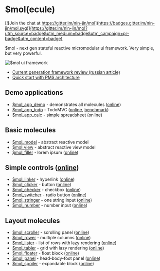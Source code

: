 # $mol(ecule)

[![Join the chat at https://gitter.im/nin-jin/mol](https://badges.gitter.im/nin-jin/mol.svg)](https://gitter.im/nin-jin/mol?utm_source=badge&utm_medium=badge&utm_campaign=pr-badge&utm_content=badge)

$mol - next gen stateful reactive micromodular ui framework. Very simple, but very powerful.

![$mol ui framework](mol.jpg)

* [Current generation framework review (russian article)](https://habrahabr.ru/post/276747/)
* [Quick start with PMS architecture](https://github.com/nin-jin/pms-stub)

## Demo applications

 * [$mol_app_demo](app/demo) - demonstrates all molecules ([online](http://nin-jin.github.io/mol/))
 * [$mol_app_todo](app/todo) - TodoMVC ([online](http://nin-jin.github.io/mol/#!screen=mol_app_todo), [benchmark](https://github.com/nin-jin/todomvc/tree/master/benchmark))
 * [$mol_app_calc](app/calc) - simple spreadsheet ([online](http://nin-jin.github.io/calc/))

## Basic molecules

 * [$mol_model](model) - abstract reactive model
 * [$mol_view](view) - abstract reactive view model 
 * [$mol_filler](filler) - lorem ipsum ([online](http://nin-jin.github.io/mol/#!screen=mol_filler))

## Simple controls ([online](http://nin-jin.github.io/mol/#!screen=mol_controls_demo))

 * [$mol_linker](linker) - hyperlink ([online](http://nin-jin.github.io/mol/#!screen=mol_linker_demo))
 * [$mol_clicker](clicker) - button ([online](http://nin-jin.github.io/mol/#!screen=mol_clicker_demo))
 * [$mol_checker](checker) - checkbox ([online](http://nin-jin.github.io/mol/#!screen=mol_checker_demo))
 * [$mol_switcher](switcher) - radio button ([online](http://nin-jin.github.io/mol/#!screen=mol_switcher_demo))
 * [$mol_stringer](stringer) - one string input ([online](http://nin-jin.github.io/mol/#!screen=mol_stringer_demo))
 * [$mol_number](number) - number input ([online](http://nin-jin.github.io/mol/#!screen=mol_number_demo))

## Layout molecules

 * [$mol_scroller](scroller) - scrolling panel ([online](http://nin-jin.github.io/mol/#!screen=mol_scroller_demo))
 * [$mol_rower](rower) - multiple columns ([online](http://nin-jin.github.io/mol/#!screen=mol_scroller_demo))
 * [$mol_lister](lister) - list of rows with lazy rendering ([online](http://nin-jin.github.io/mol/#!screen=mol_tabler_demo))
 * [$mol_tabler](tabler) - grid with lazy rendering ([online](http://nin-jin.github.io/mol/#!screen=mol_tabler_demo))
 * [$mol_floater](floater) - float block ([online](http://nin-jin.github.io/mol/#!screen=mol_tabler_demo))
 * [$mol_panel](panel) - head-body-foot panel ([online](http://nin-jin.github.io/mol/#!screen=mol_panel_demo))
 * [$mol_spoiler](spoiler) - expandable block ([online](http://nin-jin.github.io/mol/#!screen=mol_spoiler_demo))
